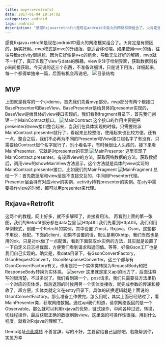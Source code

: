 ```yaml
---
title: mvp+rx+retrofit
date: 2017-01-04 10:14:02
categories: android
tags: android
description: "感觉Rxjava+retrofit是现在android中最火的网络框架组合了。火肯定是有原因的，确实好用。mvp模式是mvc的升级版，更适合移动端。如果使用mvc的话，往往导致activity很尴尬，因为它好像是v+c的组合，导致无法好好的解耦，mvp就不一样了，真正实现了view与data的解耦，view专注于绘制界面，获取数据则有p来间接获取。今天说的这三个东西，不准备详细讲，只是说下用法，详细起来，每一个都得单独来一篇，后面有机会再说吧。"
---
```

感觉Rxjava+retrofit是现在android中最火的网络框架组合了。火肯定是有原因的，确实好用。mvp模式是mvc的升级版，更适合移动端。如果使用mvc的话，往往导致activity很尴尬，因为它好像是v+c的组合，导致无法好好的解耦，mvp就不一样了，真正实现了view与data的解耦，view专注于绘制界面，获取数据则有p来间接获取。今天说的这三个东西，不准备详细讲，只是说下用法，详细起来，每一个都得单独来一篇，后面有机会再说吧。
![目录结构][1]
## MVP
上图就是我写的一个小demo，首先我们先看mvp部分。mvp部分有两个根接口BasePresenter和BaseView。BasePresenter是给具体的presenter实现的，BaseView是给具体的view接口实现的。我们看到fragment目录下，首先我们创建一个MainContract接口。
![MainContract][2]
这个接口的作用主要是把presenter和view接口整合起来，当我们在具体实现的时候，只需要继承MainContract.presenter就行了，看起来比较整洁，使用起来也比较方便。还有一点，整合之后，我们不必再为不同的Presenter和View接口起名字了有没有，只需要给Contract起个名字就行了。别小看名字，有时候很让人头疼的。接下来看MainPresenter。它就是对presenter的实现
![MainPresenter][3]
这里实现了MainContract.presenter。有设置view的方法，获取网络数据的方法。获取数据后，调用view的showMainView方法显示，这个方法就是具体的view实现的MainContract.presenter接口，比如我们的MainFragment
![MainFragment][4]
总结一下：首先数据层和view层是不直接交互的，中间用Presenter代理。Presenter层会持有对应view的实例，activity持有presenter的实例。在aty中需要操作view的时候，都可以用presenter来代理。
## Rxjava+Retrofit
这两个的教程，网上好多，就不多解释了，直接看用法。
再看到上面的第一张图，我们的Retrofit部分都在data包里
![HttpUtil][5]
我们先看到HttpUtil。我们利用单例模式，创建一个Retrofit的实例，其中设置了host，Rxjava，Gson，这些都不用说，标配。下面的client，如果不设置的话，默认是用Okhttp，我们当然也是用的ok，只是对ok做了一点配置，看到下面获取ok实例的方法，其实就是设置了一下自定义日志拦截器，方便我们看到请求和返回值。等等，好像Gson工厂也是我们自己实现的。确实是，看data目录下，有GsonConvertFactory，GsonRequestConvert，GsonResponseConverter。这三个都与有GsonConvertFactory有关。作用是把一个实体类转换为RequestBody和把ResponseBody转换为实体类。
![server][6]
这里就是定义api的地方了，后面注释写的很清楚，不过多说了。我们看到第一个，post请求，我们只需要往方法里扔一个对应的实体类，然后返回的时候用另一个实体类接收，就完成参数的传递和接收了，超方便，实体类就定义在entry目录下。具体的转换逻辑就是上面说的GsonConvertFactory。那么准备工作做完，怎么用呢，其实上面已经贴过了，看MainPresenter类，获取网络数据。通过api我们知道，请求网络返回的是一个Observable。那么就可以利用rxjava的优势，链式操作，中间各种过滤，转换，切线程操作，最后获取正确的数据刷新view。这里面的可操作性很强，用到什么程度，就看对Rxjava的理解了。


Demo地址[点此跳转][7]
不善言辞，写的不好，主要留给自己回顾吧，若能帮到你，实属万幸


  [1]: http://ofy9dm2ii.bkt.clouddn.com/image/article/mvp+rx1.png
  [2]: http://ofy9dm2ii.bkt.clouddn.com/image/article/mvp+rx2.png
  [3]: http://ofy9dm2ii.bkt.clouddn.com/image/articlemvp+rx3.png
  [4]: http://ofy9dm2ii.bkt.clouddn.com/image/articlemvp+rx4.png
  [5]: http://ofy9dm2ii.bkt.clouddn.com/image/articlemvp+rx5.png
  [6]: http://ofy9dm2ii.bkt.clouddn.com/mvp+rx6.png
  [7]: https://github.com/geekzw/mvp-retrofit-rxjava